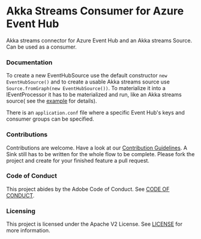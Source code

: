 # Akka Streams Consumer for Azure Event Hub
Akka streams connector for Azure Event Hub and an Akka streams Source. Can be used as a consumer.
### Documentation

To create a new EventHubSource use the default constructor `new EventHubSource()`  and to create a usable Akka streams source use `Source.fromGraph(new EventHubSource())`. To materialize it into
a IEventProcessor it has to be materialized and run, like an Akka streams source( see the [example](https://github.com/adobe/eventhub-akka-connector/blob/master/src/main/java/com/adobe/proton/eventhub/examples/SingleProcessorExample.java) for details).

There is an `application.conf` file where a specific Event Hub's keys and consumer groups can be specified.

### Contributions

Contributions are welcome. Have a look at our [Contribution Guidelines](CONTRIBUTING.md). A Sink still has to be written for the whole flow to be complete.
 Please fork the project and create for your finished feature a pull request.
 
### Code of Conduct
 This project abides by the Adobe Code of Conduct. See [CODE OF CONDUCT](CODE_OF_CONDUCT.md).
 
### Licensing
 This project is licensed under the Apache V2 License. See [LICENSE](LICENSE) for more information.
 
